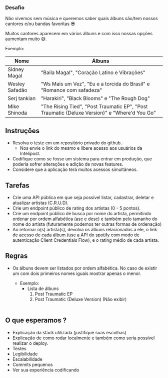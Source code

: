 

### Desafio

Não vivemos sem música e queremos saber quais álbuns são/tem nossos cantores e/ou bandas favoritas 😎

Muitos cantores aparecem em vários álbuns e com isso nossas opções aumentam muito 😅.

Exemplo:

| Nome  | Álbuns  |
|---|---|
| Sidney Magal  | "Baila Magal", "Coração Latino e Vibrações" |
| Wesley Safadão | "Ws Mais um Vez", "Eu e a torcida do Brasil" e "Romance com safadeza" |
| Serj tankian | "Harakiri", "Black Blooms" e "The Rough Dog" |
| Mike Shinoda | "The Rising Tied", "Post Traumatic EP", "Post Traumatic (Deluxe Version)" e "Where'd You Go" |

## Instruções

 * Resolva o teste em um repositório privado do github. 
	* Nos envie o link do mesmo e libere acesso aos usuários da Intelipost.
 * Codifique como se fosse um sistema para entrar em produção, que poderia sofrer alterações e adição de novas features.
 * Considere que a aplicação terá muitos acessos simultâneos.

## Tarefas
 
 * Crie uma API pública em que seja possível listar, cadastrar, deletar e atualizar artistas (C.R.U.D).
 * Crie um endpoint público de rating dos artistas (0 - 5 pontos).
 * Crie um endpoint público de busca por nome do artista, permitindo ordenar por ordem alfabética (asc e desc) e também pelo tamanho do nome do artista (futuramente podemos ter outras formas de ordenação)
 * Ao retornar o(s) artista(s), devolva os álbuns relacionados a ele, o link de acesso de cada álbum (use a API do [spotify](https://developer.spotify.com/documentation/web-api/) com modo de autenticação Client Credentials Flow), e o rating médio de cada artista.

## Regras
 
 * Os álbuns devem ser listados por ordem alfabética. No caso de existir um com dois primeiros nomes iguais mostrar apenas o menor.
 
   * Exemplo: <br/>
      * Lista de álbuns <br/>
        1) Post Traumatic EP <br/>
        2) Post Traumatic (Deluxe Version) (Não exibir) <br/>
        <br/>

## O que esperamos ?

 * Explicação da stack utilizada (justifique suas escolhas)
 * Explicação de como rodar localmente e também como seria possível realizar o deploy.
 * Testes
 * Legibilidade
 * Escalabilidade 
 * Commits pequenos
 * Ver sua experiência codificando
